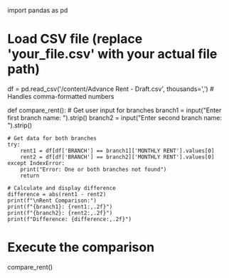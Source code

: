 import pandas as pd

# Load CSV file (replace 'your_file.csv' with your actual file path)
df = pd.read_csv('/content/Advance Rent - Draft.csv', thousands=',')  # Handles comma-formatted numbers

def compare_rent():
    # Get user input for branches
    branch1 = input("Enter first branch name: ").strip()
    branch2 = input("Enter second branch name: ").strip()

    # Get data for both branches
    try:
        rent1 = df[df['BRANCH'] == branch1]['MONTHLY RENT'].values[0]
        rent2 = df[df['BRANCH'] == branch2]['MONTHLY RENT'].values[0]
    except IndexError:
        print("Error: One or both branches not found")
        return

    # Calculate and display difference
    difference = abs(rent1 - rent2)
    print(f"\nRent Comparison:")
    print(f"{branch1}: {rent1:,.2f}")
    print(f"{branch2}: {rent2:,.2f}")
    print(f"Difference: {difference:,.2f}")

# Execute the comparison
compare_rent()
